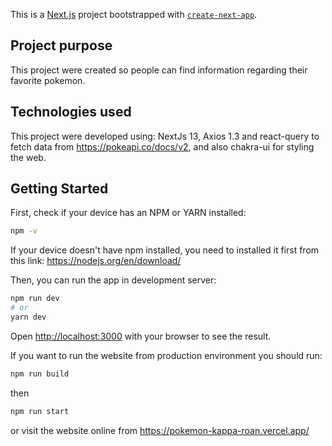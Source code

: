 This is a [Next.js](https://nextjs.org/) project bootstrapped with [`create-next-app`](https://github.com/vercel/next.js/tree/canary/packages/create-next-app).

## Project purpose

This project were created so people can find information regarding their favorite pokemon.

## Technologies used

This project were developed using: NextJs 13, Axios 1.3 and react-query to fetch data from https://pokeapi.co/docs/v2, and also chakra-ui for styling the web.

## Getting Started

First, check if your device has an NPM or YARN installed:

```bash
npm -v
```

If your device doesn't have npm installed, you need to installed it first from this link:
https://nodejs.org/en/download/

Then, you can run the app in development server:

```bash
npm run dev
# or
yarn dev
```

Open [http://localhost:3000](http://localhost:3000) with your browser to see the result.

If you want to run the website from production environment you should run:

```bash
npm run build
```

then

```bash
npm run start
```

or visit the website online from https://pokemon-kappa-roan.vercel.app/
